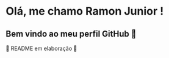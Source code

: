# Olá, me chamo Ramon Junior ! 
## Bem vindo ao meu perfil GitHub 👋


:construction: README em elaboração :construction:
